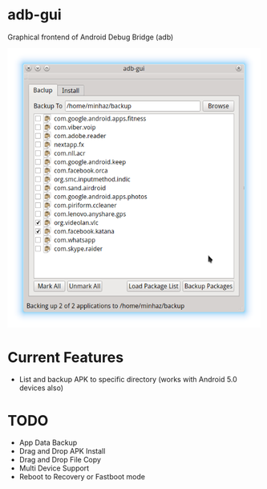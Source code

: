 # adb-gui
Graphical frontend of Android Debug Bridge (adb)

![adb-gui](adb-gui.png)

# Current Features
* List and backup APK to specific directory (works with Android 5.0 devices also)

# TODO
* App Data Backup
* Drag and Drop APK Install
* Drag and Drop File Copy
* Multi Device Support
* Reboot to Recovery or Fastboot mode
